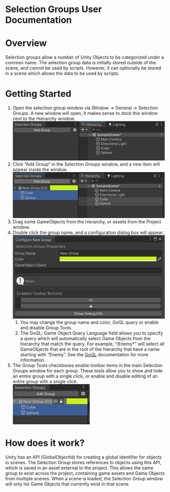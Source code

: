 Selection Groups User Documentation
===================================

# Overview

Selection groups allow a number of Unity Objects to be categorized under a common name.
The selection group data is initially stored outside of the scene, and cannot be used by scripts. 
However, it can optionally be stored in a scene which allows the data to be used by scripts.

# Getting Started

1. Open the selection group window via Window -> General -> Selection Groups. A new window will open, it makes sense to dock this window next to the Hierarchy window. ![](images/image6.png)
1. Click “Add Group” in the Selection Groups window, and a new item will appear inside the window. ![](images/image1.png)
1. Drag some GameObjects from the hierarchy, or assets from the Project window. 
1. Double click the group name, and a configuration dialog box will appear. ![](images/image3.png)
   1. You may change the group name and color, GoQL query or enable and disable Group Tools.
   2. The GoQL: Game Object Query Language field allows you to specify a query 
      which will automatically select Game Objects from the hierarchy that match the query. 
      For example, “/Enemy*” will select all GameObjects that are in the root of the hierarchy 
      that have a name starting with “Enemy”. See the [GoQL](goql.md) documentation for more information.
1. The Group Tools checkboxes enable toolbar items in the main Selection Groups window for each group. 
These tools allow you to show and hide an entire group with a single click, 
or enable and disable editing of an entire group with a single click.   
![](images/image5.png)


# How does it work?

Unity has an API (GlobalObjectId) for creating a global identifier for objects in scenes. The Selection Group stores references to objects using this API, which is saved in an asset external to the project. This allows the same group to exist across the project, containing game assets and Game Objects from multiple scenes. When a scene is loaded, the Selection Group window will only list Game Objects that currently exist in that scene.
